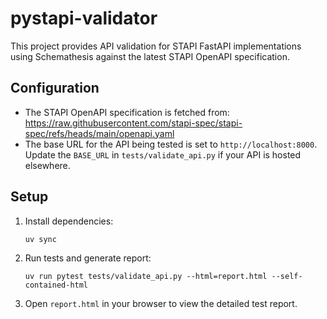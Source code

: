 # pystapi-validator

This project provides API validation for STAPI FastAPI implementations using Schemathesis against the latest STAPI OpenAPI specification.

## Configuration

- The STAPI OpenAPI specification is fetched from: https://raw.githubusercontent.com/stapi-spec/stapi-spec/refs/heads/main/openapi.yaml
- The base URL for the API being tested is set to `http://localhost:8000`. Update the `BASE_URL` in `tests/validate_api.py` if your API is hosted elsewhere.

## Setup

1. Install dependencies:
   ```
   uv sync
   ```

2. Run tests and generate report:
   ```
   uv run pytest tests/validate_api.py --html=report.html --self-contained-html
   ```

3. Open `report.html` in your browser to view the detailed test report.

